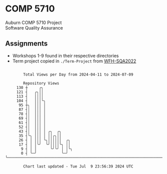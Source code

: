 # COMP 5710
Auburn COMP 5710 Project  
Software Quality Assurance

## Assignments
- Workshops 1-9 found in their respective directories
- Term project copied in `./Term-Project` from [WFH-SQA2022](https://github.com/wumphlett/WFH-SQA2022-AUBURN)

```

        Total Views per Day from 2024-04-11 to 2024-07-09

        Repository Views
     130 ┼     ╭╮
     121 ┤   ╭╮││
     113 ┤   ││││
     104 ┤   │││╰╮
      95 ┼╮  │││ │
      87 ┤│  │││ │
      78 ┤│  │││ │
      69 ┤│  │││ │
      61 ┤│  │││ │
      52 ┤│  │││ │
      43 ┤│  │││ │ ╭╮  ╭╮
      35 ┤╰╮ │││ │ ││╭╮││
      26 ┤ │ │││ ╰╮││││││  ╭╮
      17 ┤ │ │╰╯  ╰╯││││╰╮ ││
       9 ┤ │ │      ╰╯╰╯ │ │╰╮
       0 ┤ ╰─╯           ╰─╯ ╰─────────────────────────────────────────────────────────────────────

        Chart last updated - Tue Jul  9 23:56:39 2024 UTC
        
```
